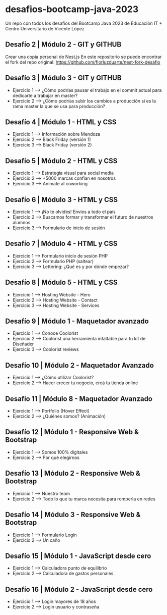# desafios-bootcamp-java-2023

Un repo con todos los desafíos del Bootcamp Java 2023 de Educación IT + Centro Universitario de Vicente López

## Desafío 2 | Módulo 2 - GIT y GITHUB

Crear una copia personal de Nest.js
En este repositorio se puede encontrar el fork del repo original: https://github.com/florluzduarte/nest-fork-desafio

## Desafío 3 | Módulo 3 - GIT y GITHUB

- Ejercicio 1 --> ¿Cómo podrías pausar el trabajo en el commit actual para dedicarte a trabajar en master?
- Ejercicio 2 --> ¿Cómo podrías subir los cambios a producción si es la rama master la que se usa para producción?

## Desafío 4 | Módulo 1 - HTML y CSS

- Ejercicio 1 --> Información sobre Mendoza
- Ejercicio 2 --> Black Friday (versión 1)
- Ejercicio 3 --> Black Friday (versión 2)

## Desafío 5 | Módulo 2 - HTML y CSS

- Ejercicio 1 --> Estrategia visual para social media
- Ejercicio 2 --> +5000 marcas confían en nosotros
- Ejercicio 3 --> Animate al coworking

## Desafío 6 | Módulo 3 - HTML y CSS

- Ejercicio 1 --> ¡No te olvides! Envíos a todo el país
- Ejercicio 2 --> Buscamos formar y transformar el futuro de nuestros alumnos
- Ejercicio 3 --> Formulario de inicio de sesión

## Desafío 7 | Módulo 4 - HTML y CSS

- Ejercicio 1 --> Formulario inicio de sesión PHP
- Ejercicio 2 --> Formulario PHP (saltear)
- Ejercicio 3 --> Lettering: ¿Qué es y por dónde empezar?

## Desafío 8 | Módulo 5 - HTML y CSS

- Ejercicio 1 --> Hosting Website - Hero
- Ejercicio 2 --> Hosting Website - Contact
- Ejercicio 3 --> Hosting Website - Services

## Desafío 9 | Módulo 1 - Maquetador avanzado

- Ejercicio 1 --> Conoce Coolorist
- Ejercicio 2 --> Coolorist una herramienta infaltable para tu kit de Diseñadxr
- Ejercicio 3 --> Coolorist reviews

## Desafío 10 | Módulo 2 - Maquetador Avanzado

- Ejercicio 1 --> ¿Cómo utilizar Coolorist?
- Ejercicio 2 --> Hacer crecer tu negocio, creá tu tienda online

## Desafío 11 | Módulo 8 - Maquetador Avanzado

- Ejercicio 1 --> Portfolio (Hover Effect)
- Ejercicio 2 --> ¿Quiénes somos? (Animación)

## Desafío 12 | Módulo 1 - Responsive Web & Bootstrap

- Ejercicio 1 --> Somos 100% digitales
- Ejercicio 2 --> Por qué elegirnos

## Desafío 13 | Módulo 2 - Responsive Web & Bootstrap

- Ejercicio 1 --> Nuestro team
- Ejercicio 2 --> Todo lo que tu marca necesita para romperla en redes

## Desafío 14 | Módulo 3 - Responsive Web & Bootstrap

- Ejercicio 1 --> Formulario Login
- Ejercicio 2 --> Un caño

## Desafío 15 | Módulo 1 - JavaScript desde cero

- Ejercicio 1 --> Calculadora punto de equilibrio
- Ejercicio 2 --> Calculadora de gastos personales

## Desafío 16 | Módulo 2 - JavaScript desde cero

- Ejercicio 1 --> Login mayores de 18 años
- Ejercicio 2 --> Login usuario y contraseña
